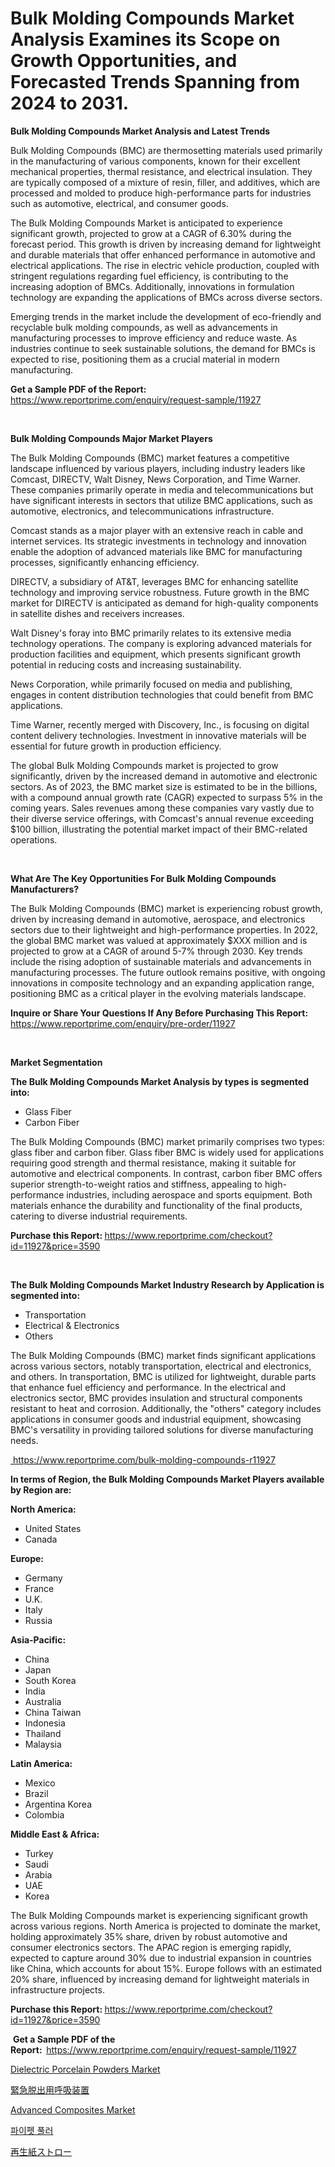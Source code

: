 <p><h1>Bulk Molding Compounds Market Analysis Examines its Scope on Growth Opportunities, and Forecasted Trends Spanning from 2024 to 2031.</h1></p><p><strong>Bulk Molding Compounds Market Analysis and Latest Trends</strong></p>
<p><p>Bulk Molding Compounds (BMC) are thermosetting materials used primarily in the manufacturing of various components, known for their excellent mechanical properties, thermal resistance, and electrical insulation. They are typically composed of a mixture of resin, filler, and additives, which are processed and molded to produce high-performance parts for industries such as automotive, electrical, and consumer goods.</p><p>The Bulk Molding Compounds Market is anticipated to experience significant growth, projected to grow at a CAGR of 6.30% during the forecast period. This growth is driven by increasing demand for lightweight and durable materials that offer enhanced performance in automotive and electrical applications. The rise in electric vehicle production, coupled with stringent regulations regarding fuel efficiency, is contributing to the increasing adoption of BMCs. Additionally, innovations in formulation technology are expanding the applications of BMCs across diverse sectors.</p><p>Emerging trends in the market include the development of eco-friendly and recyclable bulk molding compounds, as well as advancements in manufacturing processes to improve efficiency and reduce waste. As industries continue to seek sustainable solutions, the demand for BMCs is expected to rise, positioning them as a crucial material in modern manufacturing.</p></p>
<p><strong>Get a Sample PDF of the Report:&nbsp;</strong> <a href="https://www.reportprime.com/enquiry/request-sample/11927">https://www.reportprime.com/enquiry/request-sample/11927</a></p>
<p>&nbsp;</p>
<p><strong>Bulk Molding Compounds Major Market Players</strong></p>
<p><p>The Bulk Molding Compounds (BMC) market features a competitive landscape influenced by various players, including industry leaders like Comcast, DIRECTV, Walt Disney, News Corporation, and Time Warner. These companies primarily operate in media and telecommunications but have significant interests in sectors that utilize BMC applications, such as automotive, electronics, and telecommunications infrastructure.</p><p>Comcast stands as a major player with an extensive reach in cable and internet services. Its strategic investments in technology and innovation enable the adoption of advanced materials like BMC for manufacturing processes, significantly enhancing efficiency.</p><p>DIRECTV, a subsidiary of AT&T, leverages BMC for enhancing satellite technology and improving service robustness. Future growth in the BMC market for DIRECTV is anticipated as demand for high-quality components in satellite dishes and receivers increases.</p><p>Walt Disney's foray into BMC primarily relates to its extensive media technology operations. The company is exploring advanced materials for production facilities and equipment, which presents significant growth potential in reducing costs and increasing sustainability.</p><p>News Corporation, while primarily focused on media and publishing, engages in content distribution technologies that could benefit from BMC applications.</p><p>Time Warner, recently merged with Discovery, Inc., is focusing on digital content delivery technologies. Investment in innovative materials will be essential for future growth in production efficiency.</p><p>The global Bulk Molding Compounds market is projected to grow significantly, driven by the increased demand in automotive and electronic sectors. As of 2023, the BMC market size is estimated to be in the billions, with a compound annual growth rate (CAGR) expected to surpass 5% in the coming years. Sales revenues among these companies vary vastly due to their diverse service offerings, with Comcast's annual revenue exceeding $100 billion, illustrating the potential market impact of their BMC-related operations.</p></p>
<p>&nbsp;</p>
<p><strong>What Are The Key Opportunities For Bulk Molding Compounds Manufacturers?</strong></p>
<p><p>The Bulk Molding Compounds (BMC) market is experiencing robust growth, driven by increasing demand in automotive, aerospace, and electronics sectors due to their lightweight and high-performance properties. In 2022, the global BMC market was valued at approximately $XXX million and is projected to grow at a CAGR of around 5-7% through 2030. Key trends include the rising adoption of sustainable materials and advancements in manufacturing processes. The future outlook remains positive, with ongoing innovations in composite technology and an expanding application range, positioning BMC as a critical player in the evolving materials landscape.</p></p>
<p><strong>Inquire or Share Your Questions If Any Before Purchasing This Report:</strong> <a href="https://www.reportprime.com/enquiry/pre-order/11927">https://www.reportprime.com/enquiry/pre-order/11927</a></p>
<p>&nbsp;</p>
<p><strong>Market Segmentation</strong></p>
<p><strong>The Bulk Molding Compounds Market Analysis by types is segmented into:</strong></p>
<p><ul><li>Glass Fiber</li><li>Carbon Fiber</li></ul></p>
<p><p>The Bulk Molding Compounds (BMC) market primarily comprises two types: glass fiber and carbon fiber. Glass fiber BMC is widely used for applications requiring good strength and thermal resistance, making it suitable for automotive and electrical components. In contrast, carbon fiber BMC offers superior strength-to-weight ratios and stiffness, appealing to high-performance industries, including aerospace and sports equipment. Both materials enhance the durability and functionality of the final products, catering to diverse industrial requirements.</p></p>
<p><strong>Purchase this Report:&nbsp;</strong><a href="https://www.reportprime.com/checkout?id=11927&price=3590">https://www.reportprime.com/checkout?id=11927&price=3590</a></p>
<p>&nbsp;</p>
<p><strong>The Bulk Molding Compounds Market Industry Research by Application is segmented into:</strong></p>
<p><ul><li>Transportation</li><li>Electrical & Electronics</li><li>Others</li></ul></p>
<p><p>The Bulk Molding Compounds (BMC) market finds significant applications across various sectors, notably transportation, electrical and electronics, and others. In transportation, BMC is utilized for lightweight, durable parts that enhance fuel efficiency and performance. In the electrical and electronics sector, BMC provides insulation and structural components resistant to heat and corrosion. Additionally, the "others" category includes applications in consumer goods and industrial equipment, showcasing BMC's versatility in providing tailored solutions for diverse manufacturing needs.</p></p>
<p><a href="https://www.reportprime.com/bulk-molding-compounds-r11927">&nbsp;https://www.reportprime.com/bulk-molding-compounds-r11927</a></p>
<p><strong>In terms of Region, the Bulk Molding Compounds Market Players available by Region are:</strong></p>
<p>
    <p> <strong> North America: </strong>
        <ul>
            <li>United States</li>
            <li>Canada</li>
        </ul>
        </p> 
    <p> <strong> Europe: </strong>
        <ul>
            <li>Germany</li>
            <li>France</li>
            <li>U.K.</li>
            <li>Italy</li>
            <li>Russia</li>
        </ul>
        </p> 
    <p> <strong> Asia-Pacific: </strong>
        <ul>
            <li>China</li>
            <li>Japan</li>
            <li>South Korea</li>
            <li>India</li>
            <li>Australia</li>
            <li>China Taiwan</li>
            <li>Indonesia</li>
            <li>Thailand</li>
            <li>Malaysia</li>
        </ul>
        </p> 
    <p> <strong> Latin America: </strong>
        <ul>
            <li>Mexico</li>
            <li>Brazil</li>
            <li>Argentina Korea</li>
            <li>Colombia</li>
        </ul>
        </p> 
    <p> <strong> Middle East & Africa: </strong>
        <ul>
            <li>Turkey</li>
            <li>Saudi</li>
            <li>Arabia</li>
            <li>UAE</li>
            <li>Korea</li>
        </ul>
    </p>
    </p>
<p><p>The Bulk Molding Compounds market is experiencing significant growth across various regions. North America is projected to dominate the market, holding approximately 35% share, driven by robust automotive and consumer electronics sectors. The APAC region is emerging rapidly, expected to capture around 30% due to industrial expansion in countries like China, which accounts for about 15%. Europe follows with an estimated 20% share, influenced by increasing demand for lightweight materials in infrastructure projects.</p></p>
<p><strong>Purchase this Report: </strong><a href="https://www.reportprime.com/checkout?id=11927&price=3590">https://www.reportprime.com/checkout?id=11927&price=3590</a></p>
<p>&nbsp;<strong>Get a Sample PDF of the Report:&nbsp;&nbsp;</strong><a href="https://www.reportprime.com/enquiry/request-sample/11927">https://www.reportprime.com/enquiry/request-sample/11927</a></p>
<p><strong></strong></p>
<p><p><a href="https://issuu.com/reportprime-2/docs/dielectric-porcelain-powders-market_7c5bc24520e95f">Dielectric Porcelain Powders Market</a></p><p><a href="https://medium.com/@verniebarton2023/%E3%82%B0%E3%83%AD%E3%83%BC%E3%83%90%E3%83%AB%E7%B7%8A%E6%80%A5%E8%84%B1%E5%87%BA%E5%91%BC%E5%90%B8%E8%A3%85%E7%BD%AE%E5%B8%82%E5%A0%B4%E3%81%AB%E9%96%A2%E3%81%99%E3%82%8B%E6%88%A6%E7%95%A5%E7%9A%84%E5%B8%82%E5%A0%B4%E3%82%A4%E3%83%B3%E3%82%B5%E3%82%A4%E3%83%88-2024%E5%B9%B4-2031%E5%B9%B4-0608deba52c3">緊急脱出用呼吸装置</a></p><p><a href="https://github.com/juniordelafrance/Market-Research-Report-List-4/blob/main/advanced-composites-market.md">Advanced Composites Market</a></p><p><a href="https://medium.com/@delmyx2tuliau/%ED%94%BC%ED%8E%AB-%ED%92%80%EB%9F%AC-%EC%8B%9C%EC%9E%A5-%EC%8B%9C%EC%9E%A5-%EC%84%B8%EB%B6%84%ED%99%94-%EC%A7%80%EB%A6%AC%EC%A0%81-%EC%A7%80%EC%97%AD-%EB%B0%8F-2031%EB%85%84%EA%B9%8C%EC%A7%80%EC%9D%98-%EC%8B%9C%EC%9E%A5-%EC%98%88%EC%B8%A1-8b8f765ade9b">파이펫 풀러</a></p><p><a href="https://medium.com/@verniebarton2023/%E3%83%AA%E3%82%B5%E3%82%A4%E3%82%AF%E3%83%AB%E3%83%9A%E3%83%BC%E3%83%91%E3%83%BC%E3%82%B9%E3%83%88%E3%83%AD%E3%83%BC%E5%B8%82%E5%A0%B4-%E3%82%B0%E3%83%AD%E3%83%BC%E3%83%90%E3%83%AB%E3%81%8A%E3%82%88%E3%81%B3%E5%9C%B0%E5%9F%9F%E5%88%86%E6%9E%90-%E3%82%A8%E3%83%B3%E3%83%89%E3%83%A6%E3%83%BC%E3%82%B6%E3%83%BC-%E8%A3%BD%E5%93%81-%E5%9C%B0%E5%9F%9F%E3%81%AB%E7%84%A6%E7%82%B9%E3%82%92%E5%BD%93%E3%81%A6%E3%81%9F%E5%88%86%E6%9E%90%E3%81%A8%E4%BA%88%E6%B8%AC-2024%E5%B9%B4-2031%E5%B9%B4-46dcb6378e6c">再生紙ストロー</a></p></p>